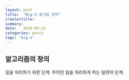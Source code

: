 ```yaml
---
layout: post
title:  "Big-O 표기법 정리"
crawlertitle:
summary: 
date:   2018-03-21
categories: posts
tags: 'big-o'
---
```


## 알고리즘의 정의
일을 처리하기 위한 단계. 주어진 일을 처리하게 하는 일련의 단계.

